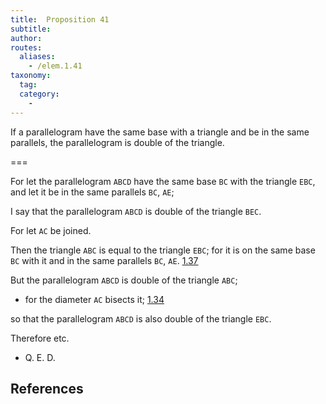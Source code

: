 ```yaml
---
title:  Proposition 41
subtitle:
author:
routes:
  aliases:
    - /elem.1.41
taxonomy:
  tag:
  category:
    -
---
```


If a parallelogram have the same base with a triangle and be in the same parallels, the parallelogram is double of the triangle.

===

For let the parallelogram `ABCD` have the same base `BC` with the triangle `EBC`, and let it be in the same parallels `BC`, `AE`;

I say that the parallelogram `ABCD` is double of the triangle `BEC`.

For let `AC` be joined.

Then the triangle `ABC` is equal to the triangle `EBC`; for it is on the same base `BC` with it and in the same parallels `BC`, `AE`. [1.37] 

But the parallelogram `ABCD` is double of the triangle `ABC`; 

- for the diameter `AC` bisects it; [1.34]

 so that the parallelogram `ABCD` is also double of the triangle `EBC`.

Therefore etc.

- Q. E. D.


## References

[1.34]: /elem.1.34 "Book 1 - Proposition 34"
[1.37]: /elem.1.37 "Book 1 - Proposition 37"

